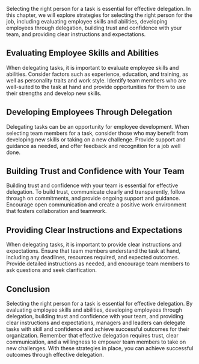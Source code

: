 
Selecting the right person for a task is essential for effective delegation. In this chapter, we will explore strategies for selecting the right person for the job, including evaluating employee skills and abilities, developing employees through delegation, building trust and confidence with your team, and providing clear instructions and expectations.

Evaluating Employee Skills and Abilities
----------------------------------------

When delegating tasks, it is important to evaluate employee skills and abilities. Consider factors such as experience, education, and training, as well as personality traits and work style. Identify team members who are well-suited to the task at hand and provide opportunities for them to use their strengths and develop new skills.

Developing Employees Through Delegation
---------------------------------------

Delegating tasks can be an opportunity for employee development. When selecting team members for a task, consider those who may benefit from developing new skills or taking on a new challenge. Provide support and guidance as needed, and offer feedback and recognition for a job well done.

Building Trust and Confidence with Your Team
--------------------------------------------

Building trust and confidence with your team is essential for effective delegation. To build trust, communicate clearly and transparently, follow through on commitments, and provide ongoing support and guidance. Encourage open communication and create a positive work environment that fosters collaboration and teamwork.

Providing Clear Instructions and Expectations
---------------------------------------------

When delegating tasks, it is important to provide clear instructions and expectations. Ensure that team members understand the task at hand, including any deadlines, resources required, and expected outcomes. Provide detailed instructions as needed, and encourage team members to ask questions and seek clarification.

Conclusion
----------

Selecting the right person for a task is essential for effective delegation. By evaluating employee skills and abilities, developing employees through delegation, building trust and confidence with your team, and providing clear instructions and expectations, managers and leaders can delegate tasks with skill and confidence and achieve successful outcomes for their organization. Remember that effective delegation requires trust, clear communication, and a willingness to empower team members to take on new challenges. With these strategies in place, you can achieve successful outcomes through effective delegation.
